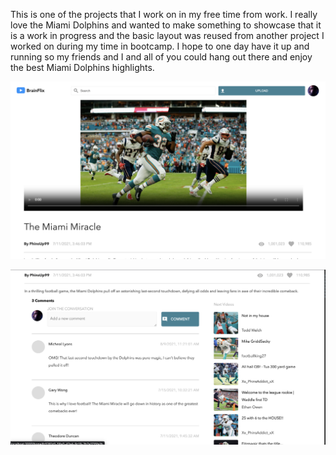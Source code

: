 This is one of the projects that I work on in my free time from work. I really love the Miami Dolphins and wanted to make something to showcase that it is a work in progress and the basic layout was reused from another project I worked on during my time in bootcamp. I hope to one day have it up and running so my friends and I and all of you could hang out there and enjoy the best Miami Dolphins highlights. 

![Home Page](public/screenshots/home.png)

![Comments Section](public/screenshots/comments.png)